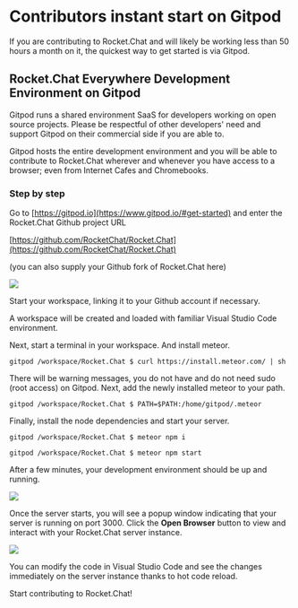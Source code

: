 # Contributors instant start on Gitpod

If you are contributing to Rocket.Chat and will likely be working less than 50 hours a month on it, the quickest way to get started is via Gitpod.

## Rocket.Chat Everywhere Development Environment on Gitpod

Gitpod runs a shared environment SaaS for developers working on open source projects. Please be respectful of other developers' need and support Gitpod on their commercial side if you are able to.

Gitpod hosts the entire development environment and you will be able to contribute to Rocket.Chat wherever and whenever you have access to a browser; even from Internet Cafes and Chromebooks.

### Step by step

Go to [https://gitpod.io](https://www.gitpod.io/#get-started) and enter the Rocket.Chat Github project URL

[https://github.com/RocketChat/Rocket.Chat](https://github.com/RocketChat/Rocket.Chat)

\(you can also supply your Github fork of Rocket.Chat here\)

![](../../.gitbook/assets/gitpodstart.png)

Start your workspace, linking it to your Github account if necessary.

A workspace will be created and loaded with familiar Visual Studio Code environment.

Next, start a terminal in your workspace. And install meteor.

```text
gitpod /workspace/Rocket.Chat $ curl https://install.meteor.com/ | sh
```

There will be warning messages, you do not have and do not need sudo \(root access\) on Gitpod. Next, add the newly installed meteor to your path.

```text
gitpod /workspace/Rocket.Chat $ PATH=$PATH:/home/gitpod/.meteor
```

Finally, install the node dependencies and start your server.

```text
gitpod /workspace/Rocket.Chat $ meteor npm i
```

```text
gitpod /workspace/Rocket.Chat $ meteor npm start
```

After a few minutes, your development environment should be up and running.

![](../../.gitbook/assets/gitpodrunning.png)

Once the server starts, you will see a popup window indicating that your server is running on port 3000. Click the **Open Browser** button to view and interact with your Rocket.Chat server instance.

![](../../.gitbook/assets/gitpodfinal.png)

You can modify the code in Visual Studio Code and see the changes immediately on the server instance thanks to hot code reload.

Start contributing to Rocket.Chat!

